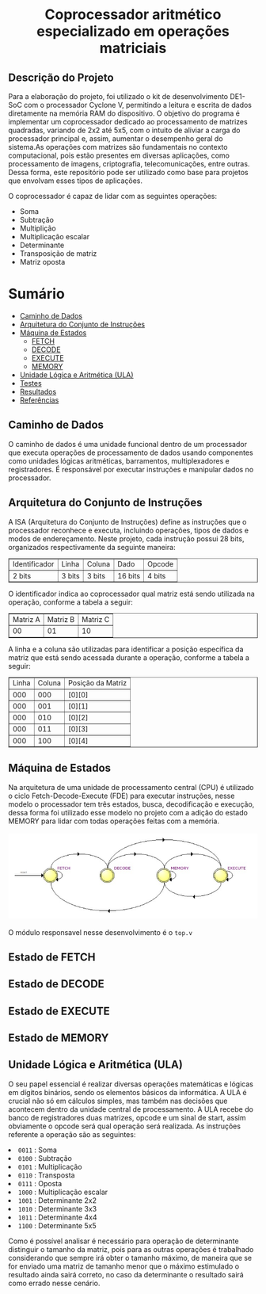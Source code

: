 <h1 align="center">Coprocessador aritmético especializado em operações matriciais</h1>

<h2>Descrição do Projeto</h2>
<p>
  Para a elaboração do projeto, foi utilizado o kit de desenvolvimento DE1-SoC com o processador Cyclone V, permitindo a leitura e escrita de dados diretamente na memória RAM do dispositivo. O objetivo do programa é implementar um coprocessador dedicado ao processamento de matrizes quadradas, variando de 2x2 até 5x5, com o intuito de aliviar a carga do processador principal e, assim, aumentar o desempenho geral do sistema.As operações com matrizes são fundamentais no contexto computacional, pois estão presentes em diversas aplicações, como processamento de imagens, criptografia, telecomunicações, entre outras. Dessa forma, este repositório pode ser utilizado como base para projetos que envolvam esses tipos de aplicações. 

  O coprocessador é capaz de lidar com as seguintes operações:

  * Soma
  * Subtração
  * Multiplição
  * Multiplicação escalar
  * Determinante
  * Transposição de matriz
  * Matriz oposta

</p>

Sumário
=================
<!--ts-->
   * [Caminho de Dados](#caminho-de-dados)
   * [Arquitetura do Conjunto de Instruções](#instrucao)
   * [Máquina de Estados](#maquina-de-estados)
      * [FETCH](#fetch)
      * [DECODE](#decode)
      * [EXECUTE](#execute)
      * [MEMORY](#memory)
   * [Unidade Lógica e Aritmética (ULA)](#ula)
   * [Testes](#testes) 
   * [Resultados](#resultados)
   * [Referências](#referencias)
<!--te-->
<div id="caminho-de-dados">
  <h2>Caminho de Dados</h2>
  <p>
    O caminho de dados é uma unidade funcional dentro de um processador que executa operações de processamento de dados usando componentes como unidades lógicas aritméticas, barramentos, multiplexadores e     registradores. É responsável por executar instruções e manipular dados no processador.

    
  </p>


  
</div>

<div id="instrucao">
  <h2>Arquitetura do Conjunto de Instruções</h2>
   <p>
    A ISA (Arquitetura do Conjunto de Instruções) define as instruções que o processador reconhece e executa, incluindo operações, tipos de dados e modos de endereçamento. Neste projeto, cada instrução         possui 28 bits, organizados respectivamente da seguinte maneira:
  </p>
  <table border="1" align="center">
    <tr>
        <td>Identificador</td>
        <td>Linha</td>
        <td>Coluna</td>
        <td>Dado</td>
        <td>Opcode</td>
    </tr>
    <tr>
      <td>2 bits</td>
      <td>3 bits</td>
      <td>3 bits</td>
      <td>16 bits</td>
      <td>4 bits</td>
    </tr>
  </table>
   <p>
    O identificador indica ao coprocessador qual matriz está sendo utilizada na operação, conforme a tabela a seguir:
  </p>
  <table border="1" align="center">
    <tr>
      <td>Matriz A</td>
      <td>Matriz B</td>
      <td>Matriz C</td>
    </tr>
    <tr>
      <td>00</td>
      <td>01</td>
      <td>10</td>
    </tr>
  </table>
  <p>
    A linha e a coluna são utilizadas para identificar a posição específica da matriz que está sendo acessada durante a operação, conforme a tabela a seguir: 
  </p>
  <table border="1" align="center">
    <tr>
      <td>Linha</td>
      <td>Coluna</td>
      <td>Posição da Matriz</td>
    </tr>
    <tr><td>000</td><td>000</td><td>[0][0]</td></tr>
    <tr><td>000</td><td>001</td><td>[0][1]</td></tr>
    <tr><td>000</td><td>010</td><td>[0][2]</td></tr>
    <tr><td>000</td><td>011</td><td>[0][3]</td></tr>
    <tr><td>000</td><td>100</td><td>[0][4]</td></tr>
  </table>
</div>


<div id="maquina-de-estados">
  <h2>Máquina de Estados</h2>
  Na arquitetura de uma unidade de processamento central (CPU) é utilizado o ciclo Fetch-Decode-Execute (FDE) para executar instruções, nesse modelo o processador tem três estados, busca, decodificação e execução, dessa forma foi utilizado esse modelo no projeto com a adição do estado MEMORY para lidar com todas operações feitas com a memória. 
<div w=full align=center>
  <br>
  <img src="images/marcelo_para.jpg">
</div>
  
  <br>
  O módulo responsavel nesse desenvolvimento é o <code>top.v</code>
  
</div>

<div id="fetch">
  <h2>Estado de FETCH</h2>
  
  
</div>

<div id="decode">
  <h2>Estado de DECODE</h2>
  
  
</div>


<div id="execute">
  <h2>Estado de EXECUTE</h2>
  
  
</div>
  
<div id="memory">
  <h2>Estado de MEMORY</h2>
  
  
</div>

<div id="ula">
  <h2>Unidade Lógica e Aritmética (ULA)</h2>
  <p>
  O seu papel essencial é realizar diversas operações matemáticas e lógicas em dígitos binários, sendo os elementos básicos da informática. A ULA é crucial não só em cálculos simples, mas também nas decisões que acontecem dentro da unidade central de processamento. A ULA recebe do banco de registradores duas matrizes, opcode e um sinal de start, assim obviamente o opcode será qual operação será realizada. As instruções referente a operação são as seguintes: 
    <li>
      <code>0011</code> : Soma
    </li>
    <li>
      <code>0100</code> : Subtração
    </li>
    <li>
      <code>0101</code> : Multiplicação
    </li>
    <li>
      <code>0110</code> : Transposta
    </li>
    <li>
      <code>0111</code> : Oposta
    </li>
    <li>
      <code>1000</code> : Multiplicação escalar
    </li>
    <li>
      <code>1001</code> : Determinante 2x2
    </li>
    <li>
      <code>1010</code> : Determinante 3x3
    </li>
    <li>
      <code>1011</code> : Determinante 4x4
    </li>
    <li>
      <code>1100</code> : Determinante 5x5 
    </li>
  </p>
   <p>
  Como é possível analisar é necessário para operação de determinante distinguir o tamanho da matriz, pois para as outras operações é trabalhado considerando que sempre irá obter o tamanho máximo, de maneira que se for enviado uma matriz de tamanho menor que o máximo estimulado o resultado ainda sairá correto, no caso da determinante o resultado sairá como errado nesse cenário. 
  </p>    
  
</div>

